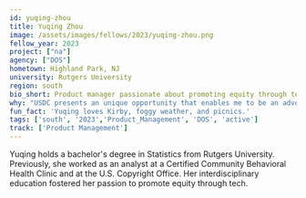 ```yaml
---
id: yuqing-zhou
title: Yuqing Zhou
image: /assets/images/fellows/2023/yuqing-zhou.png
fellow_year: 2023
project: ["na"]
agency: ["DOS"]
hometown: Highland Park, NJ 
university: Rutgers University
region: south
bio_short: Product manager passionate about promoting equity through tech
why: "USDC presents an unique opportunity that enables me to be an advocate for the public and allows me to lead impactful projects for the present and the future."
fun_fact: 'Yuqing loves Kirby, foggy weather, and picnics.'
tags: ['south', '2023','Product_Management', 'DOS', 'active']
track: ['Product Management']
---
```


Yuqing holds a bachelor's degree in Statistics from Rutgers University. Previously, she worked as an analyst at a Certified Community Behavioral Health Clinic and at the U.S. Copyright Office. Her interdisciplinary education fostered her passion to promote equity through tech. 
